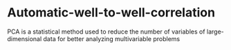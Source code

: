 # Automatic-well-to-well-correlation
PCA is a statistical method used to reduce the number of variables of large-dimensional data for better analyzing multivariable problems

